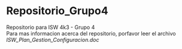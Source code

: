 # Repositorio_Grupo4
Repositorio para ISW 4k3 - Grupo 4
<br/>Para mas informacion acerca del repositorio, porfavor leer el archivo *ISW_Plan_Gestion_Configuracion.doc*
